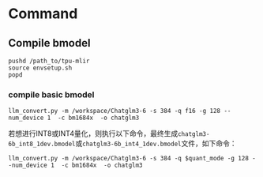 # Command

## Compile bmodel

```shell
pushd /path_to/tpu-mlir
source envsetup.sh
popd
```

### compile basic bmodel
```shell
llm_convert.py -m /workspace/Chatglm3-6 -s 384 -q f16 -g 128 --num_device 1  -c bm1684x  -o chatglm3
```

若想进行INT8或INT4量化，则执行以下命令，最终生成`chatglm3-6b_int8_1dev.bmodel`或`chatglm3-6b_int4_1dev.bmodel`文件，如下命令：

```shell
llm_convert.py -m /workspace/Chatglm3-6 -s 384 -q $quant_mode -g 128 --num_device 1  -c bm1684x  -o chatglm3
```
